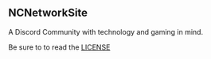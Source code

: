## NCNetworkSite
A Discord Community with technology and gaming in mind.

Be sure to to read the [LICENSE](https://github.com/NCNetwork/NCNetworkSite/blob/master/LICENSE.md)

